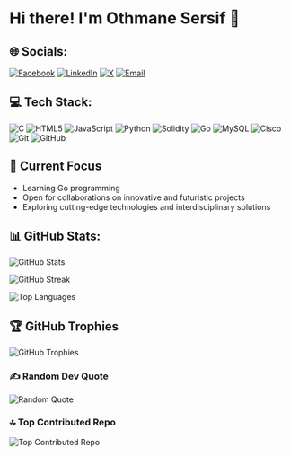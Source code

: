 # Hi there! I'm Othmane Sersif 👋

## 🌐 Socials:
[![Facebook](https://img.shields.io/badge/Facebook-%231877F2.svg?logo=Facebook&logoColor=white)](https://facebook.com/Othmane%20Sersif)
[![LinkedIn](https://img.shields.io/badge/LinkedIn-%230077B5.svg?logo=linkedin&logoColor=white)](https://linkedin.com/in/SERSIF%20OTHMANE)
[![X](https://img.shields.io/badge/X-black.svg?logo=X&logoColor=white)](https://x.com/@SersifOthmane)
[![Email](https://img.shields.io/badge/Email-D14836?logo=gmail&logoColor=white)](mailto:othmane.firs@gmail.com)

## 💻 Tech Stack:
![C](https://img.shields.io/badge/c-%2300599C.svg?style=for-the-badge&logo=c&logoColor=white)
![HTML5](https://img.shields.io/badge/html5-%23E34F26.svg?style=for-the-badge&logo=html5&logoColor=white)
![JavaScript](https://img.shields.io/badge/javascript-%23323330.svg?style=for-the-badge&logo=javascript&logoColor=%23F7DF1E)
![Python](https://img.shields.io/badge/python-3670A0?style=for-the-badge&logo=python&logoColor=ffdd54)
![Solidity](https://img.shields.io/badge/Solidity-%23363636.svg?style=for-the-badge&logo=solidity&logoColor=white)
![Go](https://img.shields.io/badge/go-%2300ADD8.svg?style=for-the-badge&logo=go&logoColor=white)
![MySQL](https://img.shields.io/badge/mysql-4479A1.svg?style=for-the-badge&logo=mysql&logoColor=white)
![Cisco](https://img.shields.io/badge/cisco-%23049fd9.svg?style=for-the-badge&logo=cisco&logoColor=black)
![Git](https://img.shields.io/badge/git-%23F05033.svg?style=for-the-badge&logo=git&logoColor=white)
![GitHub](https://img.shields.io/badge/github-%23121011.svg?style=for-the-badge&logo=github&logoColor=white)

## 🚀 Current Focus
- Learning Go programming
- Open for collaborations on innovative and futuristic projects
- Exploring cutting-edge technologies and interdisciplinary solutions

## 📊 GitHub Stats:
![GitHub Stats](https://github-readme-stats.vercel.app/api?username=0xsersif&theme=dark&hide_border=false&include_all_commits=false&count_private=false)

![GitHub Streak](https://nirzak-streak-stats.vercel.app/?user=0xsersif&theme=dark&hide_border=false)

![Top Languages](https://github-readme-stats.vercel.app/api/top-langs/?username=0xsersif&theme=dark&hide_border=false&include_all_commits=false&count_private=false&layout=compact)

## 🏆 GitHub Trophies
![GitHub Trophies](https://github-profile-trophy.vercel.app/?username=0xsersif&theme=default&no-frame=false&no-bg=true&margin-w=4)

### ✍️ Random Dev Quote
![Random Quote](https://quotes-github-readme.vercel.app/api?type=horizontal&theme=radical)

### 🔝 Top Contributed Repo
![Top Contributed Repo](https://github-contributor-stats.vercel.app/api?username=0xsersif&limit=5&theme=monokai&combine_all_yearly_contributions=true)


